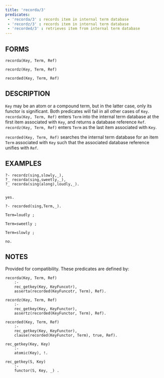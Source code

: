 ```yaml
---
title: 'recorda/3'
predicates:
 - 'recorda/3' : records item in internal term database
 - 'recordz/3' : records item in internal term database
 - 'recorded/3' : retrieves item from internal term database
---
```


## FORMS
```
recorda(Key, Term, Ref)

recordz(Key, Term, Ref)

recorded(Key, Term, Ref)
```
## DESCRIPTION

`Key` may be an atom or a compound term, but in the latter case, only its functor is significant. Both predicates will fail in all other cases of `Key`. `recorda(Key, Term, Ref)` enters `Term` into the internal term database at the first item associated with `Key`, and returns a database reference `Ref`. `recordz(Key, Term, Ref)` enters `Term` as the last item associated with `Key`.

`recorded(Key, Term, Ref)` searches the internal term database for an item `Term` associated with `Key` such that the associated database reference unifies with `Ref`.

## EXAMPLES
```
?- recordz(sing,slowly,_),
?_ recorda(sing,sweetly,_),
?_ recorda(sing(along),loudly,_).


yes.

?- recorded(sing,Term,_).

Term=loudly ;

Term=sweetly ;

Term=slowly ;

no.
```

## NOTES

Provided for compatibility. These predicates are defined by:
```
recorda(Key, Term, Ref) 
    :-
    rec_getkey(Key, KeyFuncotr),
    asserta(recorded(KeyFuncotr, Term), Ref).

recordz(Key, Term, Ref) 
    :-
    rec_getkey(Key, KeyFunctor),
    assertz(recorded(KeyFunctor, Term), Ref).

recorded(Key, Term, Ref) 
    :-
    rec_getkey(Key, KeyFunctor),
    clause(recorded(KeyFunctor, Term), true, Ref).

rec_getkey(Key, Key) 
    :- 
    atomic(Key), !.

rec_getkey(S, Key) 
    :- 
    functor(S, Key, _) .

```
